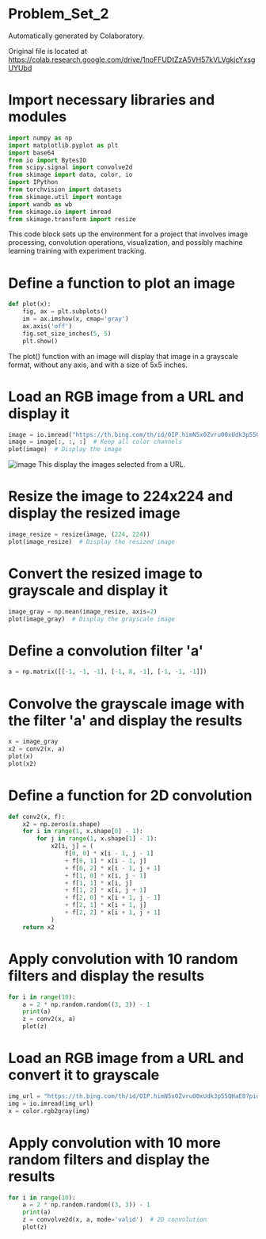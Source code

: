 # Problem_Set_2

Automatically generated by Colaboratory.

Original file is located at
    https://colab.research.google.com/drive/1noFFUDtZzA5VH57kVLVgkjcYxsgUYUbd


# Import necessary libraries and modules
```python
import numpy as np
import matplotlib.pyplot as plt
import base64
from io import BytesIO
from scipy.signal import convolve2d
from skimage import data, color, io
import IPython
from torchvision import datasets
from skimage.util import montage
import wandb as wb
from skimage.io import imread
from skimage.transform import resize
```
This code block sets up the environment for a project that involves image processing, convolution operations, visualization, and possibly machine learning training with experiment tracking.

# Define a function to plot an image
```python
def plot(x):
    fig, ax = plt.subplots()
    im = ax.imshow(x, cmap='gray')
    ax.axis('off')
    fig.set_size_inches(5, 5)
    plt.show()
```
The plot() function with an image will display that image in a grayscale format, without any axis, and with a size of 5x5 inches.

# Load an RGB image from a URL and display it
```python
image = io.imread("https://th.bing.com/th/id/OIP.himN5x0Zvru00xUdk3p55QHaE8?pid=ImgDet&rs=1")
image = image[:, :, :]  # Keep all color channels
plot(image)  # Display the image
```
![image](https://github.com/kristen1028/MathDataScience/assets/143013164/b4f518dc-eaba-44c3-86c2-d52fbc46acac)
This display the images selected from a URL.

# Resize the image to 224x224 and display the resized image
```python
image_resize = resize(image, (224, 224))
plot(image_resize)  # Display the resized image
```

# Convert the resized image to grayscale and display it
```python
image_gray = np.mean(image_resize, axis=2)
plot(image_gray)  # Display the grayscale image
```

# Define a convolution filter 'a'
```python
a = np.matrix([[-1, -1, -1], [-1, 8, -1], [-1, -1, -1]])
```

# Convolve the grayscale image with the filter 'a' and display the results
```python
x = image_gray
x2 = conv2(x, a)
plot(x)
plot(x2)
```

# Define a function for 2D convolution
```python
def conv2(x, f):
    x2 = np.zeros(x.shape)
    for i in range(1, x.shape[0] - 1):
        for j in range(1, x.shape[1] - 1):
            x2[i, j] = (
                f[0, 0] * x[i - 1, j - 1]
                + f[0, 1] * x[i - 1, j]
                + f[0, 2] * x[i - 1, j + 1]
                + f[1, 0] * x[i, j - 1]
                + f[1, 1] * x[i, j]
                + f[1, 2] * x[i, j + 1]
                + f[2, 0] * x[i + 1, j - 1]
                + f[2, 1] * x[i + 1, j]
                + f[2, 2] * x[i + 1, j + 1]
            )
    return x2
```

# Apply convolution with 10 random filters and display the results
```python
for i in range(10):
    a = 2 * np.random.random((3, 3)) - 1
    print(a)
    z = conv2(x, a)
    plot(z)
```
# Load an RGB image from a URL and convert it to grayscale
```python
img_url = "https://th.bing.com/th/id/OIP.himN5x0Zvru00xUdk3p55QHaE8?pid=ImgDet&rs=1"
img = io.imread(img_url)
x = color.rgb2gray(img)
```

# Apply convolution with 10 more random filters and display the results
```python
for i in range(10):
    a = 2 * np.random.random((3, 3)) - 1
    print(a)
    z = convolve2d(x, a, mode='valid')  # 2D convolution
    plot(z)
```

